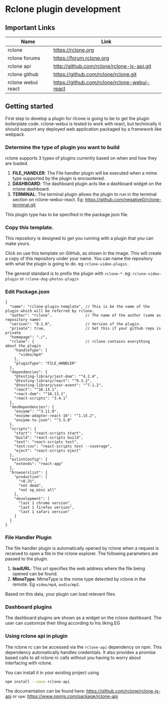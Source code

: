# Rclone plugin development

## Important Links

| Name                  |    Link                                       |
|---                    |---                                            |
| rclone                | https://rclone.org                            |
| rclone forums         | https://forum.rclone.org                      |
| rclone api            | http://github.com/rclone/rclone-js-api.git    |
| rclone github         | https://github.com/rclone/rclone.git          |
| rclone webui react    | https://github.com/rclone/rclone-webui-react  |

## Getting started

First step to develop a plugin for rlcone is going to be to get the plugin boilerplate code.
rclone-webui is tested to work with react, but technically it should support any deployed web application packaged by 
a framework like webpack.

### Determine the type of plugin you want to build

rclone supports 3 types of plugins currently based on when and how they are loaded.

1. **FILE_HANDLER**: The File handler plugin will be executed when a mime type supported by the plugin is encountered.
1. **DASHBOARD**: The dashboard plugin acts like a dashboard widget on the rclone dashboard.
1. **TERMINAL**: The terminal plugin allows the plugin to run in the terminal section on rclone-webui-react. Eg: https://github.com/negative0/rclone-terminal.git

This plugin type has to be specified in the package.json file.

### Copy this template. 
This repository is designed to get you running with a plugin that you can make yours.

Click on use this template on GitHub, as shown in the image. This will create a copy of this repository under your name. 
You can name the repository with what the plugin is going to do. eg `rclone-video-plugin.` 

The general standard is to prefix the plugin with `rclone-*`. eg: `rclone-video-plugin` or `rclone-dog-photos-plugin`

### Edit Package.json

```json5
{
  "name": "rclone-plugin-template", // This is be the name of the plugin which will be referred by rclone.
  "author": "rclone",               // The name of the author (same as repository name)
  "version": "0.1.0",               // Version of the plugin.
  "private": true,                  // Set this if your github repo is private
  "homepage": "./",   
  "rclone": {                       // rclone contains everything about the plugin
    "handleType": [ 
      "video/mp4"
    ],
    "pluginType": "FILE_HANDLER"
  },
  "dependencies": {
    "@testing-library/jest-dom": "^4.2.4",
    "@testing-library/react": "^9.3.2",
    "@testing-library/user-event": "^7.1.2",
    "react": "^16.13.1",
    "react-dom": "^16.13.1",
    "react-scripts": "3.4.1"
  },
  "devDependencies": {
    "enzyme": "^3.11.0",
    "enzyme-adapter-react-16": "^1.15.2",
    "enzyme-to-json": "^3.5.0"
  },
  "scripts": {
    "start": "react-scripts start",
    "build": "react-scripts build",
    "test": "react-scripts test",
    "test:cov": "react-scripts test --coverage",
    "eject": "react-scripts eject"
  },
  "eslintConfig": {
    "extends": "react-app"
  },
  "browserslist": {
    "production": [
      ">0.2%",
      "not dead",
      "not op_mini all"
    ],
    "development": [
      "last 1 chrome version",
      "last 1 firefox version",
      "last 1 safari version"
    ]
  }
}
```

### File Handler Plugin

The file handler plugin is automatically opened by rclone when a request is received to open a file in the rclone explorer.
The following parameters are passed to the plugin.

1. **loadURL**: This url specifies the web address where the file being opened can be found.
2. **MimeType**: MimeType is the mime type detected by rclone in the remote. Eg `video/mp4`, `audio/mp3`.

Based on this data, your plugin can load relevant files.

### Dashboard plugins

The dashboard plugins are shown as a widget on the rclone dashboard. The user can customize their tiling according to his
liking.EG

<!--TODO: Add image here--> 

### Using rclone api in plugin

The rclone rc can be accessed via the `rclone-api` dependency on npm. This dependency automatically handles credentials.
It also provides a promise based calls to all rclone rc calls without you having to worry about interfacing with rclone.

You can install it in your existing project using

```bash
npm install --save rclone-api
```
The documentation can be found here: https://github.com/rclone/rclone-js-api or `npm`: https://www.npmjs.com/package/rclone-api